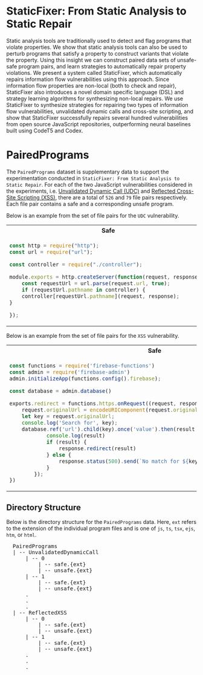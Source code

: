 # StaticFixer: From Static Analysis to Static Repair

Static analysis tools are traditionally used to detect and flag programs that violate properties. We show that static analysis tools can also be used to perturb programs that satisfy a property to construct variants that violate the property. Using this insight we can construct paired data sets of unsafe-safe program pairs, and learn strategies to automatically repair property violations. We present a system called StaticFixer, which automatically repairs information flow vulnerabilities using this approach. Since information flow properties are non-local (both to check and repair), StaticFixer also introduces a novel domain specific language (DSL) and strategy learning algorithms for synthesizing non-local repairs. We use StaticFixer to synthesize strategies for repairing two types of information flow vulnerabilities, unvalidated dynamic calls and cross-site scripting, and show that StaticFixer successfully repairs several hundred vulnerabilities from open source JavaScript repositories, outperforming neural baselines built using CodeT5 and Codex.

# PairedPrograms
The `PairedPrograms` dataset is supplementary data to support the experimentation conducted in `StaticFixer: From Static Analysis to Static Repair`. For each of the two JavaScript vulnerabilities considered in the experiments, i.e. [Unvalidated Dynamic Call (UDC)](https://codeql.github.com/codeql-query-help/javascript/js-unvalidated-dynamic-method-call/) and [Reflected Cross-Site Scripting (XSS)](https://codeql.github.com/codeql-query-help/javascript/js-reflected-xss/), there are a total of `526` and `79` file pairs respectively. 
Each file pair contains a safe and a corresponding unsafe program. 

Below is an example from the set of file pairs for the `UDC` vulnerability. 

<table>
<tr>
<th>Safe</th>
<th>Unsafe</th>
</tr>
<tr>
<td>
  
```javascript {highlight=[8,10]}
const http = require("http");
const url = require("url");

const controller = require("./controller");

module.exports = http.createServer(function(request, response) {
	const requestUrl = url.parse(request.url, true);
	if (requestUrl.pathname in controller) { 
	controller[requestUrl.pathname](request, response);
}

});
```
  
</td>
<td>

```javascript
const http = require("http");
const url = require("url");

const controller = require("./controller");

module.exports = http.createServer(function(request, response) {
	const requestUrl = url.parse(request.url, true);
//     if (requestUrl.pathname in controller) { 
	controller[requestUrl.pathname](request, response);
// }

});
```

</td>
</tr>
</table>

Below is an example from the set of file pairs for the `XSS` vulnerability.

<table>
<tr>
<th>Safe</th>
<th>Unsafe</th>
</tr>
<tr>
<td>
  
```javascript
const functions = require('firebase-functions')
const admin = require('firebase-admin')
admin.initializeApp(functions.config().firebase);

const database = admin.database()

exports.redirect = functions.https.onRequest((request, response) => {
	request.originalUrl = encodeURIComponent(request.originalUrl);
	let key = request.originalUrl;
	console.log('Search for', key);
	database.ref('url').child(key).once('value').then(result => result.val()).then(result => {
            console.log(result)
            if (result) {
                response.redirect(result)
            } else {
                response.status(500).send(`No match for ${key}`)                
            }
        });
})
```
  
</td>
<td>

```javascript
const functions = require('firebase-functions')
const admin = require('firebase-admin')
admin.initializeApp(functions.config().firebase);

const database = admin.database()

exports.redirect = functions.https.onRequest((request, response) => {
	// request.originalUrl = encodeURIComponent(request.originalUrl);
	let key = request.originalUrl;
	console.log('Search for', key);
	database.ref('url').child(key).once('value').then(result => result.val()).then(result => {
            console.log(result)
            if (result) {
                response.redirect(result)
            } else {
                response.status(500).send(`No match for ${key}`)                
            }
        });
})
```

</td>
</tr>
</table>


## Directory Structure
Below is the directory structure for the `PairedPrograms` data. Here, `ext` refers to the extension of the individual program files and is one of `js`, `ts`, `tsx`, `ejs`, `htm`, or `html`.
<pre>
  PairedPrograms
  | -- UnvalidatedDynamicCall
      | -- 0
          | -- safe.{ext}
          | -- unsafe.{ext}
      | -- 1
          | -- safe.{ext}
          | -- unsafe.{ext}
      .
      .
      .
  | -- ReflectedXSS
      | -- 0
          | -- safe.{ext}
          | -- unsafe.{ext}
      | -- 1
          | -- safe.{ext}
          | -- unsafe.{ext}
      .
      .
      .
</pre>
